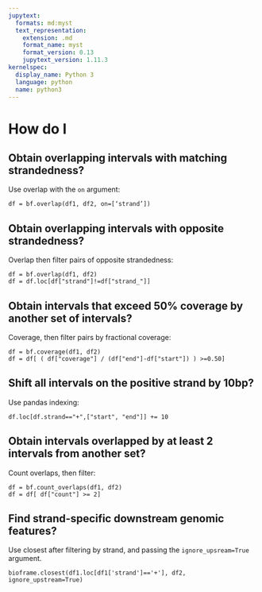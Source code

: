 ```yaml
---
jupytext:
  formats: md:myst
  text_representation:
    extension: .md
    format_name: myst
    format_version: 0.13
    jupytext_version: 1.11.3
kernelspec:
  display_name: Python 3
  language: python
  name: python3
---
```


# How do I

## Obtain overlapping intervals with matching strandedness? 
Use overlap with the ``on`` argument:
```
df = bf.overlap(df1, df2, on=[‘strand’])
```

## Obtain overlapping intervals with opposite strandedness? 
Overlap then filter pairs of opposite strandedness:
```
df = bf.overlap(df1, df2)
df = df.loc[df["strand"]!=df["strand_"]]
```
## Obtain intervals that exceed 50% coverage by another set of intervals?
Coverage, then filter pairs by fractional coverage:
```
df = bf.coverage(df1, df2)
df = df[ ( df["coverage"] / (df["end"]-df["start"]) ) >=0.50]
```

## Shift all intervals on the positive strand by 10bp?
Use pandas indexing: 
```
df.loc[df.strand=="+",["start", "end"]] += 10
```

## Obtain intervals overlapped by at least 2 intervals from another set?
Count overlaps, then filter:
```
df = bf.count_overlaps(df1, df2)
df = df[ df["count"] >= 2]
```

## Find strand-specific downstream genomic features?
Use closest after filtering by strand, and passing the `ignore_upsream=True` argument.
```
bioframe.closest(df1.loc[df1['strand']=='+'], df2, ignore_upstream=True)
```





